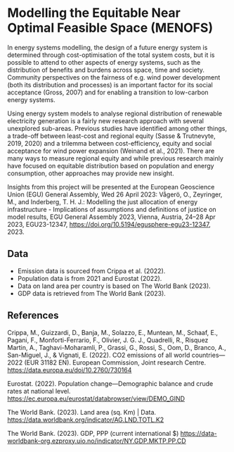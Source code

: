 # Modelling the Equitable Near Optimal Feasible Space (MENOFS)

In energy systems modelling, the design of a future energy system is determined through cost-optimisation of the total system costs, but it is possible to attend to other aspects of energy systems, such as the distribution of benefits and burdens across space, time and society. Community perspectives on the fairness of e.g. wind power development (both its distribution and processes) is an important factor for its social acceptance (Gross, 2007) and for enabling a transition to low-carbon energy systems.

Using energy system models to analyse regional distribution of renewable electricity generation is a fairly new research approach with several unexplored sub-areas. Previous studies have identified among other things, a trade-off between least-cost and regional equity (Sasse & Trutnevyte, 2019, 2020) and a trilemma between cost-efficiency, equity and social acceptance for wind power expansion (Weinand et al., 2021). There are many ways to measure regional equity and while previous research mainly have focused on equitable distribution based on population and energy consumption, other approaches may provide new insight.

Insights from this project will be presented at the European Geoscience Union (EGU) General Assembly, Wed 26 April 2023:
Vågerö, O., Zeyringer, M., and Inderberg, T. H. J.: Modelling the just allocation of energy infrastructure - Implications of assumptions and definitions of justice on model results, EGU General Assembly 2023, Vienna, Austria, 24–28 Apr 2023, EGU23-12347, https://doi.org/10.5194/egusphere-egu23-12347, 2023. 

## Data

* Emission data is sourced from Crippa et al. (2022).
* Population data is from 2021 and Eurostat (2022).
* Data on land area per country is based on The World Bank (2023).
* GDP data is retrieved from The World Bank (2023).


## References
Crippa, M., Guizzardi, D., Banja, M., Solazzo, E., Muntean, M., Schaaf, E., Pagani, F., Monforti-Ferrario, F., Olivier, J. G. J., Quadrelli, R., Risquez  Martin, A., Taghavi-Moharamli, P., Grassi, G., Rossi, S., Oom, D., Branco, A., San-Miguel, J., & Vignati, E. (2022). CO2 emissions of all world countries—2022 (EUR 31182 EN). European Commission, Joint research Centre. https://data.europa.eu/doi/10.2760/730164

Eurostat. (2022). Population change—Demographic balance and crude rates at national level. https://ec.europa.eu/eurostat/databrowser/view/DEMO_GIND

The World Bank. (2023). Land area (sq. Km) | Data. https://data.worldbank.org/indicator/AG.LND.TOTL.K2

The World Bank. (2023). GDP, PPP (current international $) https://data-worldbank-org.ezproxy.uio.no/indicator/NY.GDP.MKTP.PP.CD


